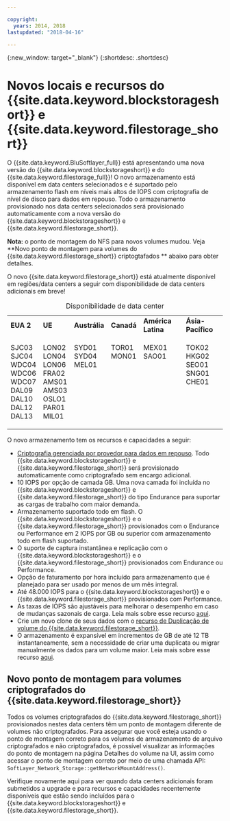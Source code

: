 ```yaml
---

copyright:
  years: 2014, 2018
lastupdated: "2018-04-16"

---
```

{:new_window: target="_blank"}
{:shortdesc: .shortdesc}

# Novos locais e recursos do {{site.data.keyword.blockstorageshort}} e {{site.data.keyword.filestorage_short}}

O {{site.data.keyword.BluSoftlayer_full}} está apresentando uma nova versão do {{site.data.keyword.blockstorageshort}} e do {{site.data.keyword.filestorage_full}}! O novo armazenamento está disponível em data centers selecionados e é suportado pelo armazenamento flash em níveis mais altos de IOPS com criptografia de nível de disco para dados em repouso. Todo o armazenamento provisionado nos data centers selecionados será provisionado automaticamente com a nova versão do {{site.data.keyword.blockstorageshort}} e {{site.data.keyword.filestorage_short}}.

**Nota:** o ponto de montagem do NFS para novos volumes mudou. Veja **Novo ponto de montagem para volumes do {{site.data.keyword.filestorage_short}} criptogtafados ** abaixo para obter detalhes.

O novo {{site.data.keyword.filestorage_short}} está atualmente disponível em regiões/data centers a seguir com disponibilidade de data centers adicionais em breve!
<table style="width:100%;">
	<caption>Disponibilidade de data center</caption>
	<tbody>
		<tr>
			<td><strong>EUA 2</strong></td>
			<td><strong>UE</strong></td>
			<td><strong>Austrália</strong></td>
			<td><strong>Canadá</strong></td>
			<td><strong>América Latina</strong></td>
			<td><strong>Ásia-Pacífico</strong></td>
		</tr>
		<tr>
			<td>
				<p>SJC03<br />
				   SJC04<br />
					WDC04<br />
					WDC06<br />
					WDC07<br />
					DAL09<br />
					DAL10<br />
					DAL12<br />
					DAL13</p>
			</td>
			<td>
				<p>LON02<br />
				LON04<br />
				LON06<br />
				FRA02<br />
				AMS01<br />
				AMS03<br />
				OSLO1<br />
				PAR01<br />
				MIL01<br /></p>
			</td>
			<td>
				<p>SYD01<br />
				SYD04<br />
				MEL01<br /><br /><br /><br /><br /><br /><br /></p>
			</td>
			<td>
				<p>TOR01<br />
					MON01<br /><br /><br /><br /><br /><br /><br /><br /></p>
			</td>
			<td>
				<p>MEX01<br />SAO01<br /><br /><br /><br /><br /><br /><br /><br /></p>
			</td>
						<td>
				<p>TOK02<br />
				HKG02<br />
				SEO01<br />
				SNG01<br />
				CHE01<br /><br /><br /><br /><br /></p>
			</td>
			</tr>
	</tbody>
</table>


O novo armazenamento tem os recursos e capacidades a seguir:

-  [Criptografia gerenciada por provedor para dados em repouso](block-file-storage-encryption-rest.html). Todo {{site.data.keyword.blockstorageshort}} e {{site.data.keyword.filestorage_short}} será provisionado automaticamente como criptografado sem encargo adicional.
-  10 IOPS por opção de camada GB. Uma nova camada foi incluída no {{site.data.keyword.blockstorageshort}} e {{site.data.keyword.filestorage_short}} do tipo Endurance para suportar as cargas de trabalho com maior demanda.
-  Armazenamento suportado todo em flash. O {{site.data.keyword.blockstorageshort}} e o {{site.data.keyword.filestorage_short}} provisionados com o Endurance ou Performance em 2 IOPS por GB ou superior com armazenamento todo em flash suportado.
-  O suporte de captura instantânea e replicação com o {{site.data.keyword.blockstorageshort}} e o {{site.data.keyword.filestorage_short}} provisionados com Endurance ou Performance.
-  Opção de faturamento por hora incluído para armazenamento que é planejado para ser usado por menos de um mês integral. 
-  Até 48.000 IOPS para o {{site.data.keyword.blockstorageshort}} e o {{site.data.keyword.filestorage_short}} provisionados com Performance.
-  As taxas de IOPS são ajustáveis para melhorar o desempenho em caso de mudanças sazonais de carga. Leia mais sobre esse recurso [aqui](adjustable-iops.html).
-  Crie um novo clone de seus dados com o [recurso de Duplicação de volume do {{site.data.keyword.filestorage_short}}](how-to-create-duplicate-volume.html).
- O armazenamento é expansível em incrementos de GB de até 12 TB instantaneamente, sem a necessidade de criar uma duplicata ou migrar manualmente os dados para um volume maior. Leia mais sobre esse recurso [aqui](expandable_file_storage.html).

## Novo ponto de montagem para volumes criptografados do {{site.data.keyword.filestorage_short}}

Todos os volumes criptografados do {{site.data.keyword.filestorage_short}} provisionados nestes data centers têm um ponto de montagem diferente de volumes não criptografados. Para assegurar que você esteja usando o ponto de montagem correto para os volumes de armazenamento de arquivo criptografados e não criptografados, é possível visualizar as informações do ponto de montagem na página Detalhes do volume na UI, assim como acessar o ponto de montagem correto por meio de uma chamada API: `SoftLayer_Network_Storage::getNetworkMountAddress()`.

Verifique novamente aqui para ver quando data centers adicionais foram submetidos a upgrade e para recursos e capacidades recentemente disponíveis que estão sendo incluídos para o {{site.data.keyword.blockstorageshort}} e {{site.data.keyword.filestorage_short}}.
